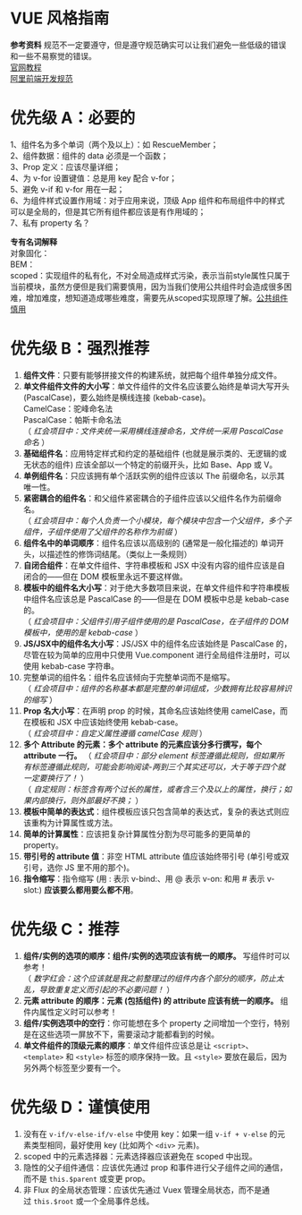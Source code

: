 # VUE 风格指南
**参考资料**
规范不一定要遵守，但是遵守规范确实可以让我们避免一些低级的错误和一些不易察觉的错误。  
[官网教程](https://cn.vuejs.org/v2/style-guide/)  
[阿里前端开发规范](https://www.cnblogs.com/suwanbin/p/13200530.html)  

# 优先级 A：必要的
1、组件名为多个单词（两个及以上）：如 RescueMember；  
2、组件数据：组件的 data 必须是一个函数；  
3、Prop 定义：应该尽量详细；  
4、为 v-for 设置键值：总是用 key 配合 v-for；  
5、避免 v-if 和 v-for 用在一起；  
6、为组件样式设置作用域：对于应用来说，顶级 App 组件和布局组件中的样式可以是全局的，但是其它所有组件都应该是有作用域的；  
7、私有 property 名？  

**专有名词解释**  
对象固化：  
BEM：  
scoped：实现组件的私有化，不对全局造成样式污染，表示当前style属性只属于当前模块，虽然方便但是我们需要慎用，因为当我们使用公共组件时会造成很多困难，增加难度，想知道造成哪些难度，需要先从scoped实现原理了解。[公共组件慎用](https://www.jianshu.com/p/b92e2a022cd8)

# 优先级 B：强烈推荐
1. **组件文件**：只要有能够拼接文件的构建系统，就把每个组件单独分成文件。
2. **单文件组件文件的大小写**：单文件组件的文件名应该要么始终是单词大写开头 (PascalCase)，要么始终是横线连接 (kebab-case)。  
    CamelCase：驼峰命名法  
    PascalCase：帕斯卡命名法  
（ *红会项目中：文件夹统一采用横线连接命名，文件统一采用 PascalCase 命名* ）
3. **基础组件名**：应用特定样式和约定的基础组件 (也就是展示类的、无逻辑的或无状态的组件) 应该全部以一个特定的前缀开头，比如 Base、App 或 V。
4. **单例组件名**：只应该拥有单个活跃实例的组件应该以 The 前缀命名，以示其唯一性。
5. **紧密耦合的组件名**：和父组件紧密耦合的子组件应该以父组件名作为前缀命名。  
（ *红会项目中：每个人负责一个小模块，每个模块中包含一个父组件，多个子组件，子组件使用了父组件的名称作为前缀* ）
6. **组件名中的单词顺序**：组件名应该以高级别的 (通常是一般化描述的) 单词开头，以描述性的修饰词结尾。（类似上一条规则）
7. **自闭合组件**：在单文件组件、字符串模板和 JSX 中没有内容的组件应该是自闭合的——但在 DOM 模板里永远不要这样做。
8. **模板中的组件名大小写**：对于绝大多数项目来说，在单文件组件和字符串模板中组件名应该总是 PascalCase 的——但是在 DOM 模板中总是 kebab-case 的。  
（ *红会项目中：父组件引用子组件使用的是 PascalCase，在子组件的 DOM 模板中，使用的是 kebab-case* ）
9. **JS/JSX中的组件名大小写**：JS/JSX 中的组件名应该始终是 PascalCase 的，尽管在较为简单的应用中只使用 Vue.component 进行全局组件注册时，可以使用 kebab-case 字符串。
10. 完整单词的组件名：组件名应该倾向于完整单词而不是缩写。  
（ *红会项目中：组件的名称基本都是完整的单词组成，少数拥有比较容易辨识的缩写* ）
11. **Prop 名大小写**：在声明 prop 的时候，其命名应该始终使用 camelCase，而在模板和 JSX 中应该始终使用 kebab-case。  
（ *红会项目中：自定义属性遵循 camelCase 规则* ）
12. **多个 Attribute 的元素：多个 attribute 的元素应该分多行撰写，每个 attribute 一行。**
（ *红会项目中：部分 element 标签遵循此规则，但如果所有标签遵循此规则，可能会影响阅读-两到三个其实还可以，大于等于四个就一定要换行了！* ）  
（ *自定规则：标签含有两个过长的属性，或者含三个及以上的属性，换行；如果内部换行，则外部最好不换；* ）
13. **模板中简单的表达式**：组件模板应该只包含简单的表达式，复杂的表达式则应该重构为计算属性或方法。
14. **简单的计算属性**：应该把复杂计算属性分割为尽可能多的更简单的 property。
15. **带引号的 attribute 值**：非空 HTML attribute 值应该始终带引号 (单引号或双引号，选你 JS 里不用的那个)。
16. **指令缩写**：指令缩写 (用 : 表示 v-bind:、用 @ 表示 v-on: 和用 # 表示 v-slot:) **应该要么都用要么都不用**。

# 优先级 C：推荐
1. **组件/实例的选项的顺序：组件/实例的选项应该有统一的顺序。** 写组件时可以参考！  
（ *数字红会：这个应该就是我之前整理过的组件内各个部分的顺序，防止太乱，导致重复定义而引起的不必要问题！* ）
2. **元素 attribute 的顺序：元素 (包括组件) 的 attribute 应该有统一的顺序。** 组件内属性定义时可以参考！
3. **组件/实例选项中的空行**：你可能想在多个 property 之间增加一个空行，特别是在这些选项一屏放不下，需要滚动才能都看到的时候。
4. **单文件组件的顶级元素的顺序**：单文件组件应该总是让 `<script>`、`<template>` 和 `<style>` 标签的顺序保持一致。且 `<style>` 要放在最后，因为另外两个标签至少要有一个。

# 优先级 D：谨慎使用
1. 没有在 `v-if/v-else-if/v-else` 中使用 key：如果一组 `v-if + v-else` 的元素类型相同，最好使用 key (比如两个 `<div>` 元素)。
2. scoped 中的元素选择器：元素选择器应该避免在 scoped 中出现。
3. 隐性的父子组件通信：应该优先通过 prop 和事件进行父子组件之间的通信，而不是 `this.$parent` 或变更 prop。
4. 非 Flux 的全局状态管理：应该优先通过 Vuex 管理全局状态，而不是通过 `this.$root` 或一个全局事件总线。




